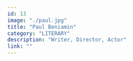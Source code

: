 ```yaml
---
id: 13
image: "./paul.jpg"
title: "Paul Beniamin"
category: "LITERARY"
description: "Writer, Director, Actor"
link: ""
---
```

